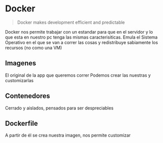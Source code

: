 # Docker
> Docker makes development efficient and predictable

Docker nos permite trabajar con un estandar para que en el servidor y lo que esta en nuestro pc tenga las mismas caracterisiticas. 
Emula el Sistema Operativo en el que se van a correr las cosas y redistribuye sabiamente los recursos (no como una VM)

## Imagenes 
El original de la app que queremos correr
Podemos crear las nuestras y customizarlas

## Contenedores
Cerrado y aislados, pensados para ser despreciables

## Dockerfile
A partir de él se crea nuestra imagen, nos permite customizar